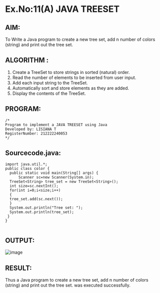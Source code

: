 # Ex.No:11(A)         JAVA TREESET
## AIM:
 To Write a Java program to create a new tree set, add n number of  colors (string) and print out the tree set.

## ALGORITHM :
1.	Create a TreeSet to store strings in sorted (natural) order.
2.	Read the number of elements to be inserted from user input.
3.	Add each input string to the TreeSet.
4.	Automatically sort and store elements as they are added.
5.	Display the contents of the TreeSet.



## PROGRAM:
 ```
/*
Program to implement a JAVA TREESET using Java
Developed by: LISIANA T
RegisterNumber: 212222240053 
*/
```

## Sourcecode.java:
```
import java.util.*;
public class color {
  public static void main(String[] args) {
      Scanner sc=new Scanner(System.in);
  TreeSet<String> tree_set = new TreeSet<String>();
  int size=sc.nextInt();
  for(int i=0;i<size;i++)
  {
  tree_set.add(sc.next());
  }
  System.out.println("Tree set: ");
  System.out.println(tree_set);
 }
}


```


## OUTPUT:

![image](https://github.com/user-attachments/assets/5cc79157-9196-4d03-8085-48406a59bc54)


## RESULT:
Thus  a Java program to create a new tree set, add n number of  colors (string) and print out the tree set. was executed successfully.

